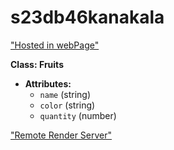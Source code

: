 # s23db46kanakala
["Hosted in webPage"](https://s23db46kanakala.onrender.com/)

**Class: Fruits**
- **Attributes:**
  - `name` (string)
  - `color` (string)
  - `quantity` (number)

["Remote Render Server"](https://dashboard.render.com/web/srv-cl5v4r4n7k7c73daopig)